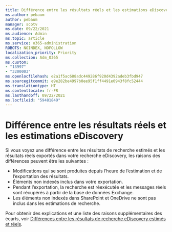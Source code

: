 ```yaml
---
title: Différence entre les résultats réels et les estimations eDiscovery
ms.author: pebaum
author: pebaum
manager: scotv
ms.date: 09/22/2021
ms.audience: Admin
ms.topic: article
ms.service: o365-administration
ROBOTS: NOINDEX, NOFOLLOW
localization_priority: Priority
ms.collection: Adm_O365
ms.custom:
- "13997"
- "3200003"
ms.openlocfilehash: e2a1f5ac688adc449286f920d4392adeb3fbd947
ms.sourcegitcommit: e9e282be4997b0ee95f1ff4491e0943f8fc52444
ms.translationtype: HT
ms.contentlocale: fr-FR
ms.lasthandoff: 09/22/2021
ms.locfileid: "59481849"
---
```

# <a name="difference-in-ediscovery-estimates-and-actual-results"></a>Différence entre les résultats réels et les estimations eDiscovery

Si vous voyez une différence entre les résultats de recherche estimés et les résultats réels exportés dans votre recherche eDiscovery, les raisons des différences peuvent être les suivantes :

- Modifications qui se sont produites depuis l’heure de l’estimation et de l’exportation des résultats.
- Éléments non indexés inclus dans votre exportation.
- Pendant l’exportation, la recherche est réexécutée et les messages réels sont récupérés à partir de la base de données Exchange.
- Les éléments non indexés dans SharePoint et OneDrive ne sont pas inclus dans les estimations de recherche.

Pour obtenir des explications et une liste des raisons supplémentaires des écarts, voir [Différences entre les résultats de recherche eDiscovery estimés et réels](https://docs.microsoft.com/microsoft-365/compliance/differences-between-estimated-and-actual-ediscovery-search-results).